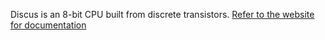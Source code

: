 Discus is an 8-bit CPU built from discrete transistors.
[Refer to the website for documentation](http://rcls.github.io/discus)
